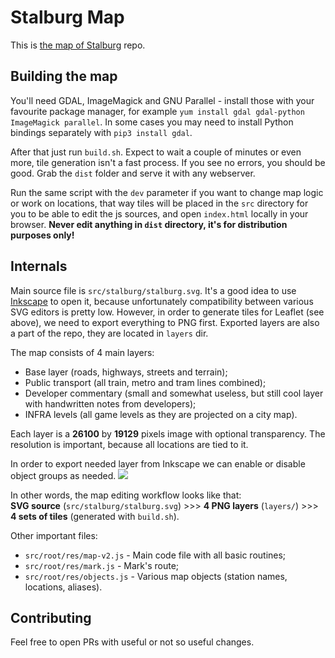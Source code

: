 # Stalburg Map
This is [the map of Stalburg](https://map.stalburg.net) repo. 

## Building the map
You'll need GDAL, ImageMagick and GNU Parallel - install those with your favourite package manager, for example `yum install gdal gdal-python ImageMagick parallel`. In some cases you may need to install Python bindings separately with `pip3 install gdal`.

After that just run `build.sh`. Expect to wait a couple of minutes or even more, tile generation isn't a fast process. If you see no errors, you should be good. Grab the `dist` folder and serve it with any webserver.

Run the same script with the `dev` parameter if you want to change map logic or work on locations, that way tiles will be placed in the `src` directory for you to be able to edit the js sources, and open `index.html` locally in your browser. **Never edit anything in `dist` directory, it's for distribution purposes only!**

## Internals
Main source file is `src/stalburg/stalburg.svg`. It's a good idea to use [Inkscape](https://inkscape.org/) to open it, because unfortunately compatibility between various SVG editors is pretty low. However, in order to generate tiles for Leaflet (see above), we need to export everything to PNG first. Exported layers are also a part of the repo, they are located in `layers` dir.

The map consists of 4 main layers:
 - Base layer (roads, highways, streets and terrain);
 - Public transport (all train, metro and tram lines combined);
 - Developer commentary (small and somewhat useless, but still cool layer with handwritten notes from developers);
 - INFRA levels (all game levels as they are projected on a city map).

Each layer is a **26100** by **19129** pixels image with optional transparency. The resolution is important, because all locations are tied to it.

In order to export needed layer from Inkscape we can enable or disable object groups as needed.
![](https://d7.wtf/LithochromyScillaMetropolitical.png)

In other words, the map editing workflow looks like that:  
**SVG source** (`src/stalburg/stalburg.svg`) >>> **4 PNG layers** (`layers/`) >>> **4 sets of tiles** (generated with `build.sh`).

Other important files:
 - `src/root/res/map-v2.js` - Main code file with all basic routines;
 - `src/root/res/mark.js` - Mark's route;
 - `src/root/res/objects.js` - Various map objects (station names, locations, aliases).

## Contributing
Feel free to open PRs with useful or not so useful changes.
